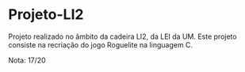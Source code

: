 # Projeto-LI2
Projeto realizado no âmbito da cadeira LI2, da LEI da UM. Este projeto consiste na recriação do jogo Roguelite na linguagem C.

Nota: 17/20
